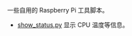 一些自用的 Raspberry Pi 工具脚本。

- [show_status.py](https://github.com/zhjhe/Raspberry-Pi-Tools/blob/master/show_status.py) 显示 CPU 温度等信息。
